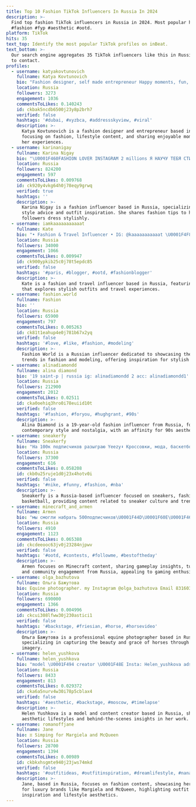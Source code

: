 ```yaml
---
title: Top 10 Fashion TikTok Influencers In Russia In 2024
description: >-
  Find top fashion TikTok influencers in Russia in 2024. Most popular hashtags:
  #fashion #fyp #aesthetic #ootd.
platform: TikTok
hits: 35
text_top: Identify the most popular TikTok profiles on inBeat.
text_bottom: >-
  Our search engine aggregates 35 TikTok influencers like this in Russia for you
  to contact.
profiles:
  - username: katyakovtunovich
    fullname: Katya Kovtunovich
    bio: "Fashion designer, self made entrepreneur Happy moments, fun, fashion Dubai\U0001F1E6\U0001F1EA"
    location: Russia
    followers: 3273
    engagement: 1036
    commentsToLikes: 0.140243
    id: ckbak5ncdb6500j23y8p2brh7
    verified: false
    hashtags: '#dubai, #xyzbca, #addressskyview, #viral'
    description: >-
      Katya Kovtunovich is a fashion designer and entrepreneur based in Russia,
      focusing on fashion, lifestyle content, and sharing enjoyable moments from
      her experiences.
  - username: karinanigay
    fullname: Karina Nigay
    bio: "\U0001F460FASHION LOVER INSTAGRAM 2 millions Я НАУЧУ ТЕБЯ СТИЛЬНО ОДЕВАТЬСЯ"
    location: Russia
    followers: 824200
    engagement: 597
    commentsToLikes: 0.009768
    id: ck920y4vkg64h0j78eqy9grwq
    verified: true
    hashtags: ''
    description: >-
      Karina Nigay is a fashion influencer based in Russia, specializing in
      style advice and outfit inspiration. She shares fashion tips to help
      followers dress stylishly.
  - username: iamkaaaaaaaaaaat
    fullname: Kate
    bio: "• Fashion & Travel Influencer • IG: @kaaaaaaaaaaat \U0001F4F8 I’m trying..\U0001F605"
    location: Russia
    followers: 34000
    engagement: 1066
    commentsToLikes: 0.009947
    id: ck900ypkib25c0j78t5epdc85
    verified: false
    hashtags: '#paris, #blogger, #ootd, #fashionblogger'
    description: >-
      Kate is a fashion and travel influencer based in Russia, featuring content
      that explores stylish outfits and travel experiences.
  - username: fashion.world
    fullname: Fashion
    bio: ''
    location: Russia
    followers: 65900
    engagement: 797
    commentsToLikes: 0.005263
    id: ck81t1eahup4e0j781b67x2yq
    verified: false
    hashtags: '#love, #like, #fashion, #modeling'
    description: >-
      Fashion World is a Russian influencer dedicated to showcasing the latest
      trends in fashion and modeling, offering inspiration for stylish living.
  - username: alinadiamondd
    fullname: alina diamond
    bio: '19 saint-p | russia ig: alinadiamondd 2 acc: alinadiamondd1'
    location: Russia
    followers: 212900
    engagement: 2012
    commentsToLikes: 0.02511
    id: cka0oehiq3hro0i78euiid10t
    verified: false
    hashtags: '#fashion, #foryou, #hughgrant, #90s'
    description: >-
      Alina Diamond is a 19-year-old fashion influencer from Russia, focusing on
      contemporary style and nostalgia, with an affinity for 90s aesthetics.
  - username: sneakerfy
    fullname: Sneakerfy
    bio: "На 100к подписчиков разыграю Yeezy⬇️ Кроссовки, мода, баскетбол\U0001F44C"
    location: Russia
    followers: 37300
    engagement: 616
    commentsToLikes: 0.058208
    id: ckb0u25ruje1d0j23x4hotv0i
    verified: false
    hashtags: '#nike, #funny, #fashion, #nba'
    description: >-
      Sneakerfy is a Russia-based influencer focused on sneakers, fashion, and
      basketball, providing content related to sneaker culture and trends.
  - username: minecraft_and_armen
    fullname: Armen
    bio: "мы смогли набрать 500подписчиков\U0001F44D\U0001F60E\U0001F465!!! следующая цель\U0001F3AF~700~!!!! ¯\\_(ツ)_/¯"
    location: Russia
    followers: 4910
    engagement: 1123
    commentsToLikes: 0.065388
    id: ckcdeeooc63jv0j23284njpwv
    verified: false
    hashtags: '#ootd, #contests, #followme, #bestoftheday'
    description: >-
      Armen focuses on Minecraft content, sharing gameplay insights, tutorials,
      and community engagement from Russia, appealing to gaming enthusiasts.
  - username: olga_bazhutova
    fullname: Ольга Бажутова
    bio: Equine photographer. my Instagram @olga_bazhutova Email 8316035@gmail.com
    location: Russia
    followers: 690000
    engagement: 1366
    commentsToLikes: 0.004996
    id: ckcui308lfww30j230astici1
    verified: false
    hashtags: '#backstage, #friesian, #horse, #horsevideo'
    description: >-
      Ольга Бажутова is a professional equine photographer based in Russia,
      specializing in capturing the beauty and grace of horses through her
      imagery.
  - username: helen_yushkova
    fullname: helen_yushkova
    bio: "model \U0001F494 creator \U0001F48E Insta: Helen_yushkova ads@pzprod.ru"
    location: Russia
    followers: 8433
    engagement: 813
    commentsToLikes: 0.029372
    id: cka6a5nurv4w30i78p5cblax4
    verified: false
    hashtags: '#aesthetic, #backstage, #moscow, #timelapse'
    description: >-
      Helen Yushkova is a model and content creator based in Russia, showcasing
      aesthetic lifestyles and behind-the-scenes insights in her work.
  - username: romanoffjane
    fullname: Jane
    bio: ♊️ Simping for Margiela and McQueen
    location: Russia
    followers: 28700
    engagement: 1394
    commentsToLikes: 0.00989
    id: ckbkxhsgmte940j23jws74mkd
    verified: false
    hashtags: '#outfitideas, #outfitinspiration, #dreamlifestyle, #nana'
    description: >-
      Jane, based in Russia, focuses on fashion content, showcasing her passion
      for luxury brands like Margiela and McQueen, highlighting outfit
      inspiration and lifestyle aesthetics.
---
```


